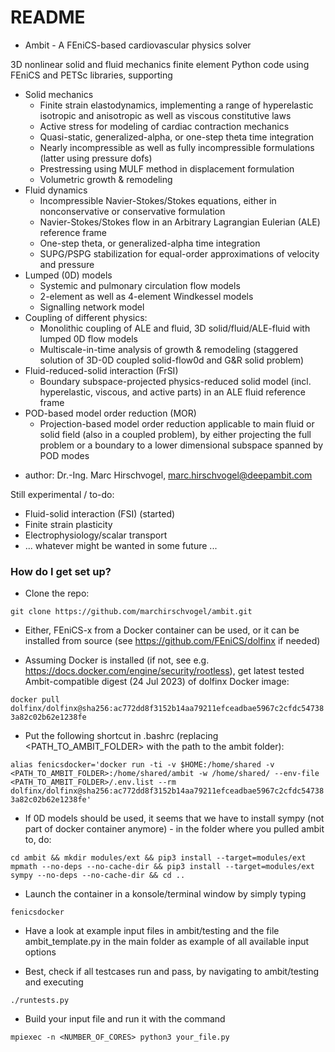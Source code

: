 # README #

* Ambit - A FEniCS-based cardiovascular physics solver

3D nonlinear solid and fluid mechanics finite element Python code using FEniCS and PETSc libraries, supporting

* Solid mechanics
  - Finite strain elastodynamics, implementing a range of hyperelastic isotropic and anisotropic as well as viscous constitutive laws
  - Active stress for modeling of cardiac contraction mechanics
  - Quasi-static, generalized-alpha, or one-step theta time integration
  - Nearly incompressible as well as fully incompressible formulations (latter using pressure dofs)
  - Prestressing using MULF method in displacement formulation
  - Volumetric growth & remodeling
* Fluid dynamics
  - Incompressible Navier-Stokes/Stokes equations, either in nonconservative or conservative formulation
  - Navier-Stokes/Stokes flow in an Arbitrary Lagrangian Eulerian (ALE) reference frame
  - One-step theta, or generalized-alpha time integration
  - SUPG/PSPG stabilization for equal-order approximations of velocity and pressure
* Lumped (0D) models
  - Systemic and pulmonary circulation flow models
  - 2-element as well as 4-element Windkessel models
  - Signalling network model
* Coupling of different physics:
  - Monolithic coupling of ALE and fluid, 3D solid/fluid/ALE-fluid with lumped 0D flow models
  - Multiscale-in-time analysis of growth & remodeling (staggered solution of 3D-0D coupled solid-flow0d and G&R solid problem)
* Fluid-reduced-solid interaction (FrSI)
  - Boundary subspace-projected physics-reduced solid model (incl. hyperelastic, viscous, and active parts) in an ALE fluid reference frame
* POD-based model order reduction (MOR)
  - Projection-based model order reduction applicable to main fluid or solid field (also in a coupled problem), by either projecting
    the full problem or a boundary to a lower dimensional subspace spanned by POD modes

- author: Dr.-Ing. Marc Hirschvogel, marc.hirschvogel@deepambit.com

Still experimental / to-do:

- Fluid-solid interaction (FSI) (started)
- Finite strain plasticity
- Electrophysiology/scalar transport
- ... whatever might be wanted in some future ...


### How do I get set up? ###

* Clone the repo:

``git clone https://github.com/marchirschvogel/ambit.git``

* Either, FEniCS-x from a Docker container can be used, or it can be installed from source (see https://github.com/FEniCS/dolfinx if needed)

* Assuming Docker is installed (if not, see e.g. https://docs.docker.com/engine/security/rootless), get latest tested Ambit-compatible digest (24 Jul 2023) of dolfinx Docker image:

``docker pull dolfinx/dolfinx@sha256:ac772dd8f3152b14aa79211efceadbae5967c2cfdc547383a82c02b62e1238fe``

* Put the following shortcut in .bashrc (replacing <PATH_TO_AMBIT_FOLDER> with the path to the ambit folder):

``alias fenicsdocker='docker run -ti -v $HOME:/home/shared -v <PATH_TO_AMBIT_FOLDER>:/home/shared/ambit -w /home/shared/ --env-file <PATH_TO_AMBIT_FOLDER>/.env.list --rm dolfinx/dolfinx@sha256:ac772dd8f3152b14aa79211efceadbae5967c2cfdc547383a82c02b62e1238fe'``

* If 0D models should be used, it seems that we have to install sympy (not part of docker container anymore) - in the folder where you pulled ambit to, do:

``cd ambit && mkdir modules/ext && pip3 install --target=modules/ext mpmath --no-deps --no-cache-dir && pip3 install --target=modules/ext sympy --no-deps --no-cache-dir && cd ..``

* Launch the container in a konsole/terminal window by simply typing

``fenicsdocker``

* Have a look at example input files in ambit/testing and the file ambit_template.py in the main folder as example of all available input options

* Best, check if all testcases run and pass, by navigating to ambit/testing and executing

``./runtests.py``

* Build your input file and run it with the command

``mpiexec -n <NUMBER_OF_CORES> python3 your_file.py``
